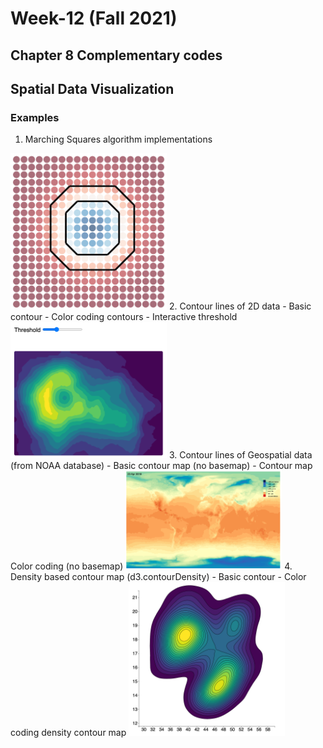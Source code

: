 # Week-12 (Fall 2021)
## Chapter 8 Complementary codes 
## Spatial Data Visualization

### Examples
1. Marching Squares algorithm implementations
<img src='./imgs/Example_01.png' width=250px/>
2. Contour lines of 2D data
    - Basic contour
    - Color coding contours
    - Interactive threshold    
    <img src='./imgs/Example_02.png' width=250px/> 
3. Contour lines of Geospatial data (from NOAA database)
    - Basic contour map (no basemap)
    - Contour map Color coding (no basemap)
    <img src='./imgs/Example_03.png' width=250px/>
4. Density based contour map (d3.contourDensity)
    - Basic contour
    - Color coding density contour map
    <img src='./imgs/Example_04.png' width=250px/>